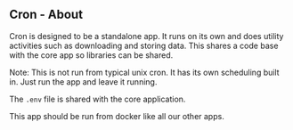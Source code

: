 ## Cron - About 

Cron is designed to be a standalone app. It runs on its own and does utility activities such as downloading and storing data. This shares a code base with the core app so libraries can be shared.

Note: This is not run from typical unix cron. It has its own scheduling built in. Just run the app and leave it running.

The ```.env``` file is shared with the core application.

This app should be run from docker like all our other apps.